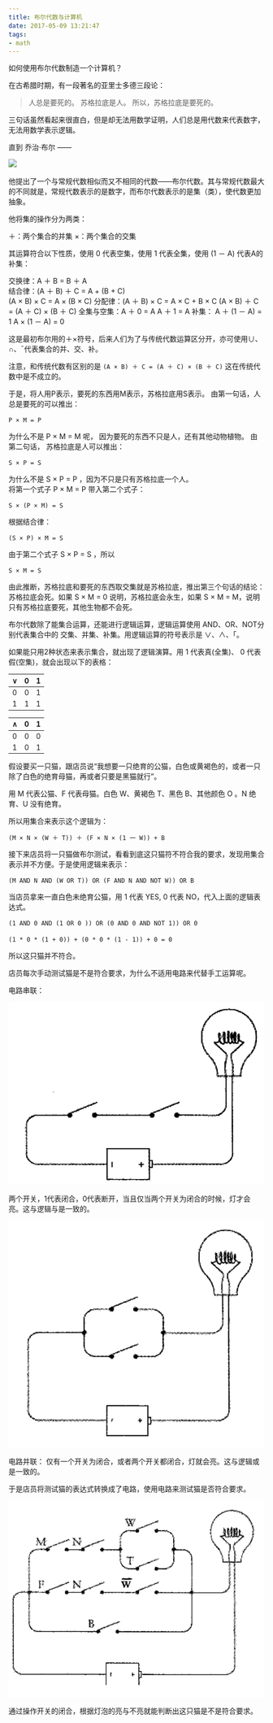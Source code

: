 ```yaml
---
title: 布尔代数与计算机
date: 2017-05-09 13:21:47
tags:
- math
---
```


如何使用布尔代数制造一个计算机？

<!-- more -->

在古希腊时期，有一段著名的亚里士多德三段论：

> 人总是要死的。
  苏格拉底是人。
  所以，苏格拉底是要死的。

三句话虽然看起来很直白，但是却无法用数学证明，人们总是用代数来代表数字，无法用数学表示逻辑。

直到 乔治·布尔 ——

![](https://imgsa.baidu.com/baike/s%3D220/sign=7ffa787bc8fcc3ceb0c0ce31a244d6b7/79f0f736afc3793132bf7270ebc4b74542a91197.jpg)

他提出了一个与常规代数相似而又不相同的代数——布尔代数。其与常规代数最大的不同就是，常规代数表示的是数字，而布尔代数表示的是集（类），使代数更加抽象。

他将集的操作分为两类：

＋：两个集合的并集
×：两个集合的交集

其运算符合以下性质，使用 0 代表空集，使用 1 代表全集，使用 (1 － A) 代表A的补集：

交换律：A ＋ B = B ＋ A  
结合律：(A ＋ B) ＋ C = A + (B + C)  
	(A × B) × C = A × (B × C)
分配律：(A ＋ B) × C = A × C + B × C
	(A × B) ＋ C = (A ＋ C) × (B ＋ C)
全集与空集：A ＋ 0 = A  A ＋ 1 = A
补集：	A ＋ (1 － A) = 1     A × (1 － A) = 0

这是最初布尔用的＋×符号，后来人们为了与传统代数运算区分开，亦可使用∪、∩、ˉ代表集合的并、交、补。

注意，和传统代数有区别的是 `(A × B) ＋ C = (A ＋ C) × (B ＋ C)` 这在传统代数中是不成立的。

于是，将人用P表示，要死的东西用M表示，苏格拉底用S表示。
由第一句话，人总是要死的可以推出：

	P × M = P

为什么不是 P × M = M 呢， 因为要死的东西不只是人，还有其他动物植物。
由第二句话， 苏格拉底是人可以推出：

	S × P = S

为什么不是 S × P = P ，因为不只是只有苏格拉底一个人。  
将第一个式子 P × M = P 带入第二个式子：

	S × (P × M) = S

根据结合律：
	
	(S × P) × M = S

由于第二个式子 S × P = S ，所以

	S × M = S

由此推断，苏格拉底和要死的东西取交集就是苏格拉底，推出第三个句话的结论：苏格拉底会死。如果 S × M = 0 说明，苏格拉底会永生，如果 S × M = M，说明只有苏格拉底要死，其他生物都不会死。

布尔代数除了能集合运算，还能进行逻辑运算，逻辑运算使用 AND、OR、NOT分别代表集合中的 交集、并集、补集。用逻辑运算的符号表示是 ∨、∧、「。

如果能只用2种状态来表示集合，就出现了逻辑演算。用 1 代表真(全集)、 0 代表假(空集)，就会出现以下的表格：

|∨| 0 | 1 |
|:--:|:--:|:--:|
| 0 | 0 | 1 |
| 1 | 1 | 1 |

| ∧ | 0 | 1 |
|:--:|:--:|:--:|
| 0  |  0 |  0 |
| 1  |  0 | 1  |

假设要买一只猫，跟店员说“我想要一只绝育的公猫，白色或黄褐色的，或者一只除了白色的绝育母猫，再或者只要是黑猫就行”。

用 M 代表公猫、F 代表母猫。白色 W、黄褐色 T、黑色 B、其他颜色 O 。N 绝育、U 没有绝育。

所以用集合来表示这个逻辑为：

	(M × N × (W ＋ T)) ＋ (F × N × (1 一 W)) + B

接下来店员将一只猫做布尔测试，看看到底这只猫符不符合我的要求，发现用集合表示并不方便。于是使用逻辑来表示：

	(M AND N AND (W OR T)) OR (F AND N AND NOT W)) OR B

当店员拿来一直白色未绝育公猫，用 1 代表 YES, 0 代表 NO，代入上面的逻辑表达式。

	(1 AND 0 AND (1 OR 0 )) OR (0 AND 0 AND NOT 1)) OR 0

	(1 * 0 * (1 + 0)) + (0 * 0 * (1 - 1)) + 0 = 0

所以这只猫并不符合。

店员每次手动测试猫是不是符合要求，为什么不适用电路来代替手工运算呢。

电路串联：

![](/images/bool/01.png)

两个开关，1代表闭合，0代表断开，当且仅当两个开关为闭合的时候，灯才会亮。这与逻辑与是一致的。

![](/images/bool/02.png)

电路并联：
仅有一个开关为闭合，或者两个开关都闭合，灯就会亮。这与逻辑或是一致的。

于是店员将测试猫的表达式转换成了电路，使用电路来测试猫是否符合要求。

![](/images/bool/03.png) 

通过操作开关的闭合，根据灯泡的亮与不亮就能判断出这只猫是不是符合要求。
